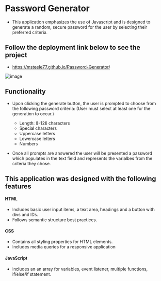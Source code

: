 # Password Generator

* This application emphasizes the use of Javascript and is designed to generate a random, secure password for the user by selecting their preferred criteria. 

## Follow the deployment link below to see the project

* https://msteele77.github.io/Password-Generator/


![image](https://user-images.githubusercontent.com/72512687/99153716-87fe2980-2667-11eb-9e28-1e2281f19a30.png)


## Functionality

* Upon clicking the generate button, the user is prompted to choose from the following password criteria: (User must select at least one for the generation to occur.)

    - Length: 8-128 characters
    - Special characters
    - Uppercase letters
    - Lowercase letters
    - Numbers

* Once all prompts are answered the user will be presented a password which populates in the text field and represents the varialbes from the criteria they chose. 

## This application was designed with the following features


#### HTML
- Includes basic user input items, a text area, headings and a button with divs and IDs. 
- Follows semantic structure best practices. 

#### CSS
- Contains all styling properties for HTML elements. 
- Includes media queries for a responsive application

#### JavaScript
- Includes an an array for variables, event listener, multiple functions, if/else/if statement. 
